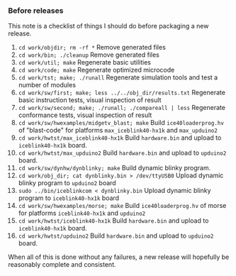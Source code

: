### Before releases

This note is a checklist of things I should do before packaging a new release.

 1.  `cd work/objdir; rm -rf *`
     Remove generated files
 2.  `cd work/bin; ./cleanup`
     Remove generated files
 3.  `cd work/util; make`
     Regenerate basic utilities
 4.  `cd work/code; make`
     Regenerate optimized microcode
 5.  `cd work/tst; make; ./runall`
     Regenerate simulation tools and test a number of modules
 6.  `cd work/sw/first; make; less ../../obj_dir/results.txt`
     Regenerate basic instruction tests, visual inspection of result
 7. `cd work/sw/second; make; ./runall; ./compareall | less`
     Regenerate conformance tests, visual inspection of result
 8. `cd work/sw/hwexamples/midgetv_blast; make`
     Build `ice40loaderprog.hv` of "blast-code" for platforms
     `max_iceblink40-hx1k` and `max_upduino2`
 9.  `cd work/hwtst/max_iceblink40-hx1k`
     Build `hardware.bin` and upload to `iceblink40-hx1k` board.
 10. `cd work/hwtst/max_upduino2`
     Build `hardware.bin` and upload to `upduino2` board.
 11. `cd work/sw/dynhw/dynblinky; make`
     Build dynamic blinky program.
 12. `cd work/obj_dir; cat dynblinky.bin > /dev/ttyUSB0`
     Upload dynamic blinky program to `upduino2` board    
 13. `sudo ../bin/iceblinkcom < dynblinky.bin`
     Upload dynamic blinky program to `iceblink40-hx1k` board    
 14. `cd work/sw/hwexamples/morse; make`
     Build `ice40loaderprog.hv` of morse for platforms
     `iceblink40-hx1k` and `upduino2`
 15. `cd work/hwtst/iceblink40-hx1k`
     Build `hardware.bin` and upload to `iceblink40-hx1k` board.
 16. `cd work/hwtst/upduino2`
     Build `hardware.bin` and upload to `upduino2` board.

When all of this is done without any failures, a new release will
hopefully be reasonably complete and consistent.